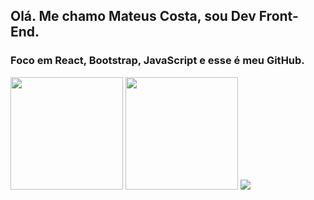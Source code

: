 ## Olá. Me chamo Mateus Costa, sou Dev Front-End.
### Foco em React, Bootstrap, JavaScript e esse é meu GitHub.

<div>
  <a>
  <img height="180em" src="https://github-readme-stats.vercel.app/api?username=mateus-cc&show_icons=true&theme=dark#gh-dark-mode-only)](https://github.com/mateus-cc/github-readme-stats#gh-dark-mode-only"/>
    <img height="180em" src="https://github-readme-stats.vercel.app/api/top-langs/?username=mateus-cc&hide_progress=true"/>
      <img src="https://github-readme-stats.vercel.app/api/top-langs/?username=mateus-cc&layout=donut)](https://github.com/mateus-cc/github-readme-stats"/>
</div>


